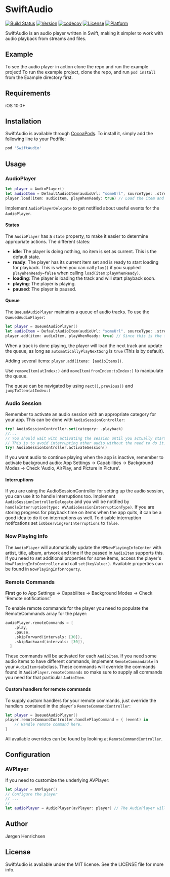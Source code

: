 # SwiftAudio

[![Build Status](https://travis-ci.org/jorgenhenrichsen/SwiftAudio.svg?branch=master)](https://travis-ci.org/jorgenhenrichsen/SwiftAudio)
[![Version](https://img.shields.io/cocoapods/v/SwiftAudio.svg?style=flat)](http://cocoapods.org/pods/SwiftAudio)
[![codecov](https://codecov.io/gh/jorgenhenrichsen/SwiftAudio/branch/master/graph/badge.svg)](https://codecov.io/gh/jorgenhenrichsen/SwiftAudio)
[![License](https://img.shields.io/cocoapods/l/SwiftAudio.svg?style=flat)](http://cocoapods.org/pods/SwiftAudio)
[![Platform](https://img.shields.io/cocoapods/p/SwiftAudio.svg?style=flat)](http://cocoapods.org/pods/SwiftAudio)

SwiftAudio is an audio player written in Swift, making it simpler to work with audio playback from streams and files.

## Example

To see the audio player in action clone the repo and run the example project!
To run the example project, clone the repo, and run `pod install` from the Example directory first.

## Requirements
iOS 10.0+

## Installation

SwiftAudio is available through [CocoaPods](http://cocoapods.org). To install
it, simply add the following line to your Podfile:

```ruby
pod 'SwiftAudio'
```

## Usage

### AudioPlayer
```swift
let player = AudioPlayer()
let audioItem = DefaultAudioItem(audioUrl: "someUrl", sourceType: .stream)
player.load(item: audioItem, playWhenReady: true) // Load the item and start playing when the player is ready.
```

Implement `AudioPlayerDelegate` to get notified about useful events for the `AudioPlayer`.

#### States
The `AudioPlayer` has a `state` property, to make it easier to determine appropriate actions. The different states:
+ **idle**: The player is doing nothing, no item is set as current. This is the default state.
+ **ready**: The player has its current item set and is ready to start loading for playback. This is when you can call `play()` if you supplied `playWhenReady=false` when calling `load(item:playWhenReady)`.
+ **loading**: The player is loading the track and will start playback soon.
+ **playing**: The player is playing.
+ **paused**: The player is paused.

#### Queue
The `QueuedAudioPlayer` maintains a queue of audio tracks.
To use the `QueuedAudioPlayer`:
```swift
let player = QueuedAudioPlayer()
let audioItem = DefaultAudioItem(audioUrl: "someUrl", sourceType: .stream)
player.add(item: audioItem, playWhenReady: true) // Since this is the first item, we can supply playWhenReady = true to immidietaly starting playing when the item is loaded.
```

When a track is done playing, the player will load the next track and update the queue, as long as `automaticallyPlayNextSong` is `true` (This is by default).

Adding several items: `player.add(items: [audioItems])`.

Use `removeItem(atIndex:)` and `moveItem(fromIndex:toIndex:)` to manipulate the queue.

The queue can be navigated by using `next()`, `previous()` and `jumpToItem(atIndex:)`

### Audio Session
Remember to activate an audio session with an appropriate category for your app. This can be done with `AudioSessionController`:
```swift
try? AudioSessionController.set(category: .playback)
//...
// You should wait with activating the session until you actually start playback of audio.
// This is to avoid interrupting other audio without the need to do it.
try? AudioSessionController.activateSession()
```

If you want audio to continue playing when the app is inactive, remember to activate background audio:
App Settings -> Capabilities -> Background Modes -> Check 'Audio, AirPlay, and Picture in Picture'.

#### Interruptions
If you are using the AudioSessionController for setting up the audio session, you can use it to handle interruptions too.
Implement `AudioSessionControllerDelegate` and you will be notified by `handleInterruption(type: AVAudioSessionInterruptionType)`.
If you are storing progress for playback time on items when the app quits, it can be a good idea to do it on interruptions as well.
To disable interruption notifcations set `isObservingForInterruptions` to `false`.

### Now Playing Info
The `AudioPlayer` will automatically update the `MPNowPlayingInfoCenter` with artist, title, album, artwork and time if the passed in `AudioItem` supports this.
If you need to set additional properties for some items, access the player's `NowPlayingInfoController` and call `set(keyValue:)`. Available properties can be found in `NowPlayingInfoProperty`.

### Remote Commands
**First** go to App Settings -> Capabilites -> Background Modes -> Check 'Remote notifications'

To enable remote commands for the player you need to populate the RemoteCommands array for the player:
```swift
audioPlayer.remoteCommands = [
    .play,
    .pause,
    .skipForward(intervals: [30]),
    .skipBackward(intervals: [30]),
  ]
```
These commands will be activated for each `AudioItem`. If you need some audio items to have different commands, implement `RemoteCommandable` in your `AudioItem`-subclass. These commands will override the commands found in `AudioPlayer.remoteCommands` so make sure to supply all commands you need for that particular `AudioItem`.

#### Custom handlers for remote commands
To supply custom handlers for your remote commands, just override the handlers contained in the player's `RemoteCommandController`:
```swift
let player = QueuedAudioPlayer()
player.remoteCommandController.handlePlayCommand = { (event) in
    // Handle remote command here.
}
```
All available overrides can be found by looking at `RemoteCommandController`.

## Configuration

### AVPlayer
If you need to customize the underlying AVPlayer:
```swift
let player = AVPlayer()
// Configure the player
// ...
//
let audioPlayer = AudioPlayer(avPlayer: player) // The AudioPlayer will then use your custom AVPlayer instance.
```

## Author

Jørgen Henrichsen

## License

SwiftAudio is available under the MIT license. See the LICENSE file for more info.
